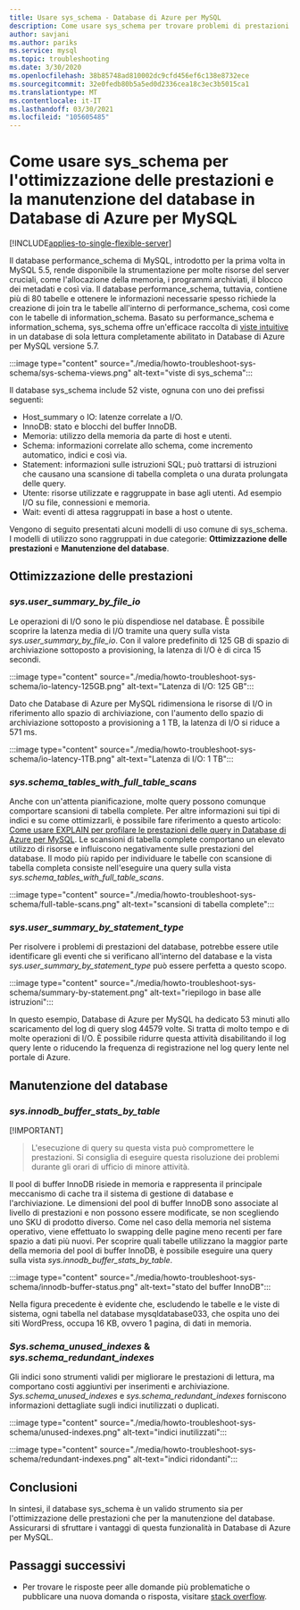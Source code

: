 ```yaml
---
title: Usare sys_schema - Database di Azure per MySQL
description: Come usare sys_schema per trovare problemi di prestazioni e per la manutenzione del database in Database di Azure per MySQL.
author: savjani
ms.author: pariks
ms.service: mysql
ms.topic: troubleshooting
ms.date: 3/30/2020
ms.openlocfilehash: 38b85748ad810002dc9cfd456ef6c138e8732ece
ms.sourcegitcommit: 32e0fedb80b5a5ed0d2336cea18c3ec3b5015ca1
ms.translationtype: MT
ms.contentlocale: it-IT
ms.lasthandoff: 03/30/2021
ms.locfileid: "105605485"
---
```

# <a name="how-to-use-sys_schema-for-performance-tuning-and-database-maintenance-in-azure-database-for-mysql"></a>Come usare sys_schema per l'ottimizzazione delle prestazioni e la manutenzione del database in Database di Azure per MySQL
[!INCLUDE[applies-to-single-flexible-server](includes/applies-to-single-flexible-server.md)]

Il database performance_schema di MySQL, introdotto per la prima volta in MySQL 5.5, rende disponibile la strumentazione per molte risorse del server cruciali, come l'allocazione della memoria, i programmi archiviati, il blocco dei metadati e così via. Il database performance_schema, tuttavia, contiene più di 80 tabelle e ottenere le informazioni necessarie spesso richiede la creazione di join tra le tabelle all'interno di performance_schema, così come con le tabelle di information_schema. Basato su performance_schema e information_schema, sys_schema offre un'efficace raccolta di [viste intuitive](https://dev.mysql.com/doc/refman/5.7/en/sys-schema-views.html) in un database di sola lettura completamente abilitato in Database di Azure per MySQL versione 5.7.

:::image type="content" source="./media/howto-troubleshoot-sys-schema/sys-schema-views.png" alt-text="viste di sys_schema":::

Il database sys_schema include 52 viste, ognuna con uno dei prefissi seguenti:

- Host_summary o IO: latenze correlate a I/O.
- InnoDB: stato e blocchi del buffer InnoDB.
- Memoria: utilizzo della memoria da parte di host e utenti.
- Schema: informazioni correlate allo schema, come incremento automatico, indici e così via.
- Statement: informazioni sulle istruzioni SQL; può trattarsi di istruzioni che causano una scansione di tabella completa o una durata prolungata delle query.
- Utente: risorse utilizzate e raggruppate in base agli utenti. Ad esempio I/O su file, connessioni e memoria.
- Wait: eventi di attesa raggruppati in base a host o utente.

Vengono di seguito presentati alcuni modelli di uso comune di sys_schema. I modelli di utilizzo sono raggruppati in due categorie: **Ottimizzazione delle prestazioni** e **Manutenzione del database**.

## <a name="performance-tuning"></a>Ottimizzazione delle prestazioni

### <a name="sysuser_summary_by_file_io"></a>*sys.user_summary_by_file_io*

Le operazioni di I/O sono le più dispendiose nel database. È possibile scoprire la latenza media di I/O tramite una query sulla vista *sys.user_summary_by_file_io*. Con il valore predefinito di 125 GB di spazio di archiviazione sottoposto a provisioning, la latenza di I/O è di circa 15 secondi.

:::image type="content" source="./media/howto-troubleshoot-sys-schema/io-latency-125GB.png" alt-text="Latenza di I/O: 125 GB":::

Dato che Database di Azure per MySQL ridimensiona le risorse di I/O in riferimento allo spazio di archiviazione, con l'aumento dello spazio di archiviazione sottoposto a provisioning a 1 TB, la latenza di I/O si riduce a 571 ms.

:::image type="content" source="./media/howto-troubleshoot-sys-schema/io-latency-1TB.png" alt-text="Latenza di I/O: 1 TB":::

### <a name="sysschema_tables_with_full_table_scans"></a>*sys.schema_tables_with_full_table_scans*

Anche con un'attenta pianificazione, molte query possono comunque comportare scansioni di tabella complete. Per altre informazioni sui tipi di indici e su come ottimizzarli, è possibile fare riferimento a questo articolo: [Come usare EXPLAIN per profilare le prestazioni delle query in Database di Azure per MySQL](./howto-troubleshoot-query-performance.md). Le scansioni di tabella complete comportano un elevato utilizzo di risorse e influiscono negativamente sulle prestazioni del database. Il modo più rapido per individuare le tabelle con scansione di tabella completa consiste nell'eseguire una query sulla vista *sys.schema_tables_with_full_table_scans*.

:::image type="content" source="./media/howto-troubleshoot-sys-schema/full-table-scans.png" alt-text="scansioni di tabella complete":::

### <a name="sysuser_summary_by_statement_type"></a>*sys.user_summary_by_statement_type*

Per risolvere i problemi di prestazioni del database, potrebbe essere utile identificare gli eventi che si verificano all'interno del database e la vista *sys.user_summary_by_statement_type* può essere perfetta a questo scopo.

:::image type="content" source="./media/howto-troubleshoot-sys-schema/summary-by-statement.png" alt-text="riepilogo in base alle istruzioni":::

In questo esempio, Database di Azure per MySQL ha dedicato 53 minuti allo scaricamento del log di query slog 44579 volte. Si tratta di molto tempo e di molte operazioni di I/O. È possibile ridurre questa attività disabilitando il log query lente o riducendo la frequenza di registrazione nel log query lente nel portale di Azure.

## <a name="database-maintenance"></a>Manutenzione del database

### <a name="sysinnodb_buffer_stats_by_table"></a>*sys.innodb_buffer_stats_by_table*

[!IMPORTANT]
> L'esecuzione di query su questa vista può compromettere le prestazioni. Si consiglia di eseguire questa risoluzione dei problemi durante gli orari di ufficio di minore attività.

Il pool di buffer InnoDB risiede in memoria e rappresenta il principale meccanismo di cache tra il sistema di gestione di database e l'archiviazione. Le dimensioni del pool di buffer InnoDB sono associate al livello di prestazioni e non possono essere modificate, se non scegliendo uno SKU di prodotto diverso. Come nel caso della memoria nel sistema operativo, viene effettuato lo swapping delle pagine meno recenti per fare spazio a dati più nuovi. Per scoprire quali tabelle utilizzano la maggior parte della memoria del pool di buffer InnoDB, è possibile eseguire una query sulla vista *sys.innodb_buffer_stats_by_table*.

:::image type="content" source="./media/howto-troubleshoot-sys-schema/innodb-buffer-status.png" alt-text="stato del buffer InnoDB":::

Nella figura precedente è evidente che, escludendo le tabelle e le viste di sistema, ogni tabella nel database mysqldatabase033, che ospita uno dei siti WordPress, occupa 16 KB, ovvero 1 pagina, di dati in memoria.

### <a name="sysschema_unused_indexes--sysschema_redundant_indexes"></a>*Sys.schema_unused_indexes* & *sys.schema_redundant_indexes*

Gli indici sono strumenti validi per migliorare le prestazioni di lettura, ma comportano costi aggiuntivi per inserimenti e archiviazione. *Sys.schema_unused_indexes* e *sys.schema_redundant_indexes* forniscono informazioni dettagliate sugli indici inutilizzati o duplicati.

:::image type="content" source="./media/howto-troubleshoot-sys-schema/unused-indexes.png" alt-text="indici inutilizzati":::

:::image type="content" source="./media/howto-troubleshoot-sys-schema/redundant-indexes.png" alt-text="indici ridondanti":::

## <a name="conclusion"></a>Conclusioni

In sintesi, il database sys_schema è un valido strumento sia per l'ottimizzazione delle prestazioni che per la manutenzione del database. Assicurarsi di sfruttare i vantaggi di questa funzionalità in Database di Azure per MySQL. 

## <a name="next-steps"></a>Passaggi successivi
- Per trovare le risposte peer alle domande più problematiche o pubblicare una nuova domanda o risposta, visitare [stack overflow](https://stackoverflow.com/questions/tagged/azure-database-mysql).
